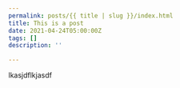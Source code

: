 ```yaml
---
permalink: posts/{{ title | slug }}/index.html
title: This is a post
date: 2021-04-24T05:00:00Z
tags: []
description: ''

---
```

lkasjdflkjasdf